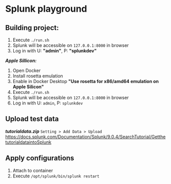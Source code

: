 # Splunk playground

## Building project:

1. Execute `./run.sh`
2. Splunk will be accessible on `127.0.0.1:8000` in browser
3. Log in with U: **"admin"**, P: **"splunkdev"**

***Apple Sillicon:***
1. Open Docker
2. Install rosetta emulation
3. Enable in Docker Desktop **"Use rosetta for x86/amd64 emulation on Apple Silicon"**
4. Execute `./run.sh`
5. Splunk will be accessible on `127.0.0.1:8000` in browser
6. Log in with U: `admin`, P: `splunkdev`

## Upload test data

***tutorialdata.zip***
`Setting > Add Data > Upload`
https://docs.splunk.com/Documentation/Splunk/9.0.4/SearchTutorial/GetthetutorialdataintoSplunk

## Apply configurations
1. Attach to container
2. Execute `/opt/splunk/bin/splunk restart`
